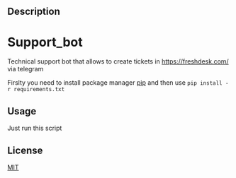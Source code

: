 ## Description
# Support_bot
Technical support bot that allows to create tickets in https://freshdesk.com/ via telegram

Firslty you need to install package manager [pip](https://pip.pypa.io/en/stable/) and then use 
```pip install -r requirements.txt```
## Usage

Just run this script

## License
[MIT](https://choosealicense.com/licenses/mit/)
